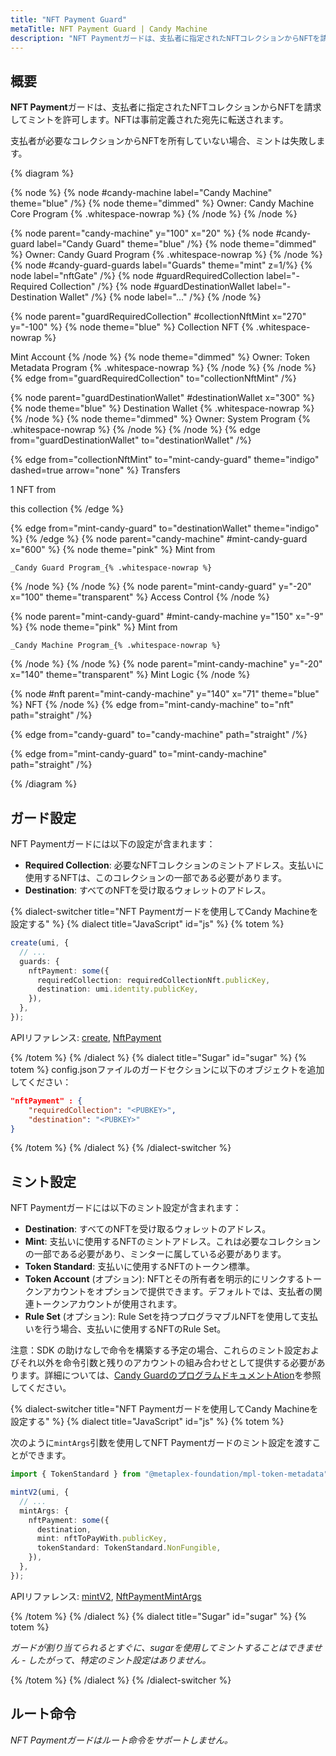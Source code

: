 ```yaml
---
title: "NFT Payment Guard"
metaTitle: NFT Payment Guard | Candy Machine
description: "NFT Paymentガードは、支払者に指定されたNFTコレクションからNFTを請求してミントを許可します。NFTは事前定義された宛先に転送されます。"
---
```


## 概要

**NFT Payment**ガードは、支払者に指定されたNFTコレクションからNFTを請求してミントを許可します。NFTは事前定義された宛先に転送されます。

支払者が必要なコレクションからNFTを所有していない場合、ミントは失敗します。

{% diagram  %}

{% node %}
{% node #candy-machine label="Candy Machine" theme="blue" /%}
{% node theme="dimmed" %}
Owner: Candy Machine Core Program {% .whitespace-nowrap %}
{% /node %}
{% /node %}

{% node parent="candy-machine" y="100" x="20" %}
{% node #candy-guard label="Candy Guard" theme="blue" /%}
{% node theme="dimmed" %}
Owner: Candy Guard Program {% .whitespace-nowrap %}
{% /node %}
{% node #candy-guard-guards label="Guards" theme="mint" z=1/%}
{% node label="nftGate" /%}
{% node #guardRequiredCollection label="- Required Collection" /%}
{% node #guardDestinationWallet label="- Destination Wallet" /%}
{% node label="..." /%}
{% /node %}

{% node parent="guardRequiredCollection" #collectionNftMint x="270" y="-100"  %}
{% node theme="blue" %}
Collection NFT {% .whitespace-nowrap %}

Mint Account
{% /node %}
{% node theme="dimmed" %}
Owner: Token Metadata Program {% .whitespace-nowrap %}
{% /node %}
{% /node %}
{% edge from="guardRequiredCollection" to="collectionNftMint" /%}

{% node parent="guardDestinationWallet" #destinationWallet x="300"  %}
{% node theme="blue" %}
Destination Wallet {% .whitespace-nowrap %}
{% /node %}
{% node theme="dimmed" %}
Owner: System Program {% .whitespace-nowrap %}
{% /node %}
{% /node %}
{% edge from="guardDestinationWallet" to="destinationWallet" /%}


{% edge from="collectionNftMint" to="mint-candy-guard" theme="indigo" dashed=true arrow="none" %}
Transfers 

1 NFT from

this collection
{% /edge %}

{% edge from="mint-candy-guard" to="destinationWallet" theme="indigo" %}
{% /edge %}
{% node parent="candy-machine" #mint-candy-guard x="600" %}
  {% node theme="pink" %}
    Mint from

    _Candy Guard Program_{% .whitespace-nowrap %}
  {% /node %}
{% /node %}
{% node parent="mint-candy-guard" y="-20" x="100" theme="transparent" %}
  Access Control
{% /node %}

{% node parent="mint-candy-guard" #mint-candy-machine y="150" x="-9" %}
  {% node theme="pink" %}
    Mint from 
    
    _Candy Machine Program_{% .whitespace-nowrap %}
  {% /node %}
{% /node %}
{% node parent="mint-candy-machine" y="-20" x="140" theme="transparent" %}
  Mint Logic
{% /node %}

{% node #nft parent="mint-candy-machine" y="140" x="71" theme="blue" %}
  NFT
{% /node %}
{% edge from="mint-candy-machine" to="nft" path="straight" /%}

{% edge from="candy-guard" to="candy-machine" path="straight" /%}

{% edge from="mint-candy-guard" to="mint-candy-machine" path="straight" /%}

{% /diagram %}

## ガード設定

NFT Paymentガードには以下の設定が含まれます：

- **Required Collection**: 必要なNFTコレクションのミントアドレス。支払いに使用するNFTは、このコレクションの一部である必要があります。
- **Destination**: すべてのNFTを受け取るウォレットのアドレス。

{% dialect-switcher title="NFT Paymentガードを使用してCandy Machineを設定する" %}
{% dialect title="JavaScript" id="js" %}
{% totem %}

```ts
create(umi, {
  // ...
  guards: {
    nftPayment: some({
      requiredCollection: requiredCollectionNft.publicKey,
      destination: umi.identity.publicKey,
    }),
  },
});
```

APIリファレンス: [create](https://mpl-candy-machine.typedoc.metaplex.com/functions/create.html), [NftPayment](https://mpl-candy-machine.typedoc.metaplex.com/types/NftPayment.html)

{% /totem %}
{% /dialect %}
{% dialect title="Sugar" id="sugar" %}
{% totem %}
config.jsonファイルのガードセクションに以下のオブジェクトを追加してください：

```json
"nftPayment" : {
    "requiredCollection": "<PUBKEY>",
    "destination": "<PUBKEY>"
}
```

{% /totem %}
{% /dialect %}
{% /dialect-switcher %}

## ミント設定

NFT Paymentガードには以下のミント設定が含まれます：

- **Destination**: すべてのNFTを受け取るウォレットのアドレス。
- **Mint**: 支払いに使用するNFTのミントアドレス。これは必要なコレクションの一部である必要があり、ミンターに属している必要があります。
- **Token Standard**: 支払いに使用するNFTのトークン標準。
- **Token Account** (オプション): NFTとその所有者を明示的にリンクするトークンアカウントをオプションで提供できます。デフォルトでは、支払者の関連トークンアカウントが使用されます。
- **Rule Set** (オプション): Rule Setを持つプログラマブルNFTを使用して支払いを行う場合、支払いに使用するNFTのRule Set。

注意：SDK の助けなしで命令を構築する予定の場合、これらのミント設定およびそれ以外を命令引数と残りのアカウントの組み合わせとして提供する必要があります。詳細については、[Candy GuardのプログラムドキュメントAtion](https://github.com/metaplex-foundation/mpl-candy-machine/tree/main/programs/candy-guard#nftpayment)を参照してください。

{% dialect-switcher title="NFT Paymentガードを使用してCandy Machineを設定する" %}
{% dialect title="JavaScript" id="js" %}
{% totem %}

次のように`mintArgs`引数を使用してNFT Paymentガードのミント設定を渡すことができます。

```ts
import { TokenStandard } from "@metaplex-foundation/mpl-token-metadata";

mintV2(umi, {
  // ...
  mintArgs: {
    nftPayment: some({
      destination,
      mint: nftToPayWith.publicKey,
      tokenStandard: TokenStandard.NonFungible,
    }),
  },
});
```

APIリファレンス: [mintV2](https://mpl-candy-machine.typedoc.metaplex.com/functions/mintV2.html), [NftPaymentMintArgs](https://mpl-candy-machine.typedoc.metaplex.com/types/NftPaymentMintArgs.html)

{% /totem %}
{% /dialect %}
{% dialect title="Sugar" id="sugar" %}
{% totem %}

_ガードが割り当てられるとすぐに、sugarを使用してミントすることはできません - したがって、特定のミント設定はありません。_

{% /totem %}
{% /dialect %}
{% /dialect-switcher %}

## ルート命令

_NFT Paymentガードはルート命令をサポートしません。_
